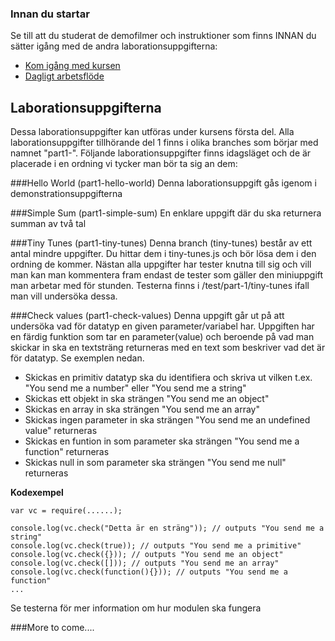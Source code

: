 ### Innan du startar
Se till att du studerat de demofilmer och instruktioner som finns INNAN du sätter igång med de andra laborationsuppgifterna:
- [Kom igång med kursen]("https://coursepress.lnu.se/kurs/grundlaggande-programmering/kom-igang-med-kursen/")
- [Dagligt arbetsflöde]("https://coursepress.lnu.se/kurs/grundlaggande-programmering/workflow-laborationer/")


## Laborationsuppgifterna
Dessa laborationsuppgifter kan utföras under kursens första del. Alla laborationsuppgifter tillhörande del 1 finns i olika branches som börjar med namnet "part1-". Följande laborationsuppgifter finns idagsläget och de är placerade i en ordning vi tycker man bör ta sig an dem:

###Hello World  (part1-hello-world)
Denna laborationsuppgift gås igenom i demonstrationsuppgifterna

###Simple Sum (part1-simple-sum)
En enklare uppgift där du ska returnera summan av två tal

###Tiny Tunes (part1-tiny-tunes)
Denna branch (tiny-tunes) består av ett antal mindre uppgifter. Du hittar dem i tiny-tunes.js och bör lösa dem i den ordning de kommer. Nästan alla uppgifter har tester knutna till sig och vill man kan man kommentera fram endast de tester som gäller den miniuppgift man arbetar med för stunden. Testerna finns i /test/part-1/tiny-tunes ifall man vill undersöka dessa.

###Check values (part1-check-values)
Denna uppgift går ut på att undersöka vad för datatyp en given parameter/variabel har.
Uppgiften har en färdig funktion som tar en parameter(value) och beroende på vad man skickar in
ska en textsträng returneras med en text som beskriver vad det är för datatyp. Se exemplen nedan.

* Skickas en primitiv datatyp ska du identifiera och skriva ut vilken t.ex. "You send me a number" eller "You send me a string"
* Skickas ett objekt in ska strängen "You send me an object"
* Skickas en array in ska strängen "You send me an array"
* Skickas ingen parameter in ska strängen "You send me an undefined value" returneras
* Skickas en funtion in som parameter ska strängen "You send me a function" returneras
* Skickas null in som parameter ska strängen "You send me null" returneras

**Kodexempel**
```
var vc = require(......);

console.log(vc.check("Detta är en sträng")); // outputs "You send me a string"
console.log(vc.check(true)); // outputs "You send me a primitive"
console.log(vc.check({})); // outputs "You send me an object"
console.log(vc.check([])); // outputs "You send me an array"
console.log(vc.check(function(){})); // outputs "You send me a function"
...
```
Se testerna för mer information om hur modulen ska fungera

###More to come....
